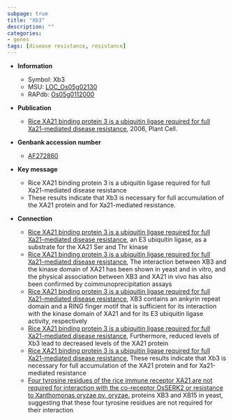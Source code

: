 ```yaml
---
subpage: true
title: "Xb3"
description: ""
categories:
- genes
tags: [disease resistance, resistance]
---
```


* **Information**  
    + Symbol: Xb3  
    + MSU: [LOC_Os05g02130](http://rice.plantbiology.msu.edu/cgi-bin/ORF_infopage.cgi?orf=LOC_Os05g02130)  
    + RAPdb: [Os05g0112000](http://rapdb.dna.affrc.go.jp/viewer/gbrowse_details/irgsp1?name=Os05g0112000)  

* **Publication**  
    + [Rice XA21 binding protein 3 is a ubiquitin ligase required for full Xa21-mediated disease resistance](http://www.ncbi.nlm.nih.gov/pubmed?term=Rice+XA21+binding+protein+3+is+a+ubiquitin+ligase+required+for+full+Xa21-mediated+disease+resistance%5BTitle%5D), 2006, Plant Cell.

* **Genbank accession number**  
    + [AF272860](http://www.ncbi.nlm.nih.gov/nuccore/AF272860)

* **Key message**  
    + Rice XA21 binding protein 3 is a ubiquitin ligase required for full Xa21-mediated disease resistance
    + These results indicate that Xb3 is necessary for full accumulation of the XA21 protein and for Xa21-mediated resistance.

* **Connection**  
    + [Rice XA21 binding protein 3 is a ubiquitin ligase required for full Xa21-mediated disease resistance](XB3), an E3 ubiquitin ligase, as a substrate for the XA21 Ser and Thr kinase
    + [Rice XA21 binding protein 3 is a ubiquitin ligase required for full Xa21-mediated disease resistance](http://www.ncbi.nlm.nih.gov/pubmed?term=Rice+XA21+binding+protein+3+is+a+ubiquitin+ligase+required+for+full+Xa21-mediated+disease+resistance%5BTitle%5D), The interaction between XB3 and the kinase domain of XA21 has been shown in yeast and in vitro, and the physical association between XB3 and XA21 in vivo has also been confirmed by coimmunoprecipitation assays
    + [Rice XA21 binding protein 3 is a ubiquitin ligase required for full Xa21-mediated disease resistance](http://www.ncbi.nlm.nih.gov/pubmed?term=Rice+XA21+binding+protein+3+is+a+ubiquitin+ligase+required+for+full+Xa21-mediated+disease+resistance%5BTitle%5D), XB3 contains an ankyrin repeat domain and a RING finger motif that is sufficient for its interaction with the kinase domain of XA21 and for its E3 ubiquitin ligase activity, respectively
    + [Rice XA21 binding protein 3 is a ubiquitin ligase required for full Xa21-mediated disease resistance](http://www.ncbi.nlm.nih.gov/pubmed?term=Rice+XA21+binding+protein+3+is+a+ubiquitin+ligase+required+for+full+Xa21-mediated+disease+resistance%5BTitle%5D), Furthermore, reduced levels of Xb3 lead to decreased levels of the XA21 protein
    + [Rice XA21 binding protein 3 is a ubiquitin ligase required for full Xa21-mediated disease resistance](http://www.ncbi.nlm.nih.gov/pubmed?term=Rice+XA21+binding+protein+3+is+a+ubiquitin+ligase+required+for+full+Xa21-mediated+disease+resistance%5BTitle%5D), These results indicate that Xb3 is necessary for full accumulation of the XA21 protein and for Xa21-mediated resistance
    + [Four tyrosine residues of the rice immune receptor XA21 are not required for interaction with the co-receptor OsSERK2 or resistance to Xanthomonas oryzae pv. oryzae.](XB) proteins XB3 and XB15 in yeast, suggesting that these four tyrosine residues are not required for their interaction



